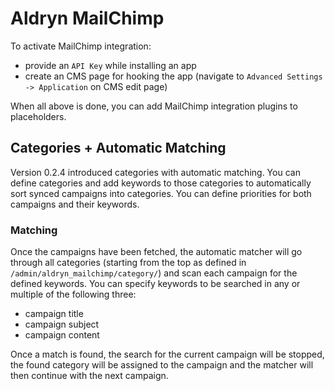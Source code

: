# Aldryn MailChimp


To activate MailChimp integration:

* provide an `API Key` while installing an app
* create an CMS page for hooking the app (navigate to ``Advanced Settings -> Application`` on CMS edit page)

When all above is done, you can add MailChimp integration plugins to placeholders.

## Categories + Automatic Matching
Version 0.2.4 introduced categories with automatic matching. You can define categories and add keywords to those categories to automatically sort synced campaigns into categories. You can define priorities for both campaigns and their keywords.

### Matching
Once the campaigns have been fetched, the automatic matcher will go through all categories (starting from the top as defined in ``/admin/aldryn_mailchimp/category/``) and scan each campaign for the defined keywords. You can specify keywords to be searched in any or multiple of the following three:

* campaign title
* campaign subject
* campaign content

Once a match is found, the search for the current campaign will be stopped, the found category will be assigned to the campaign and the matcher will then continue with the next campaign.

